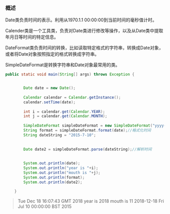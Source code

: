 ### 概述

Date类负责时间的表示。利用从1970.1.1 00:00:00到当前时间的毫秒值计时。

Calender类是一个工具类，负责对Date类进行修改等操作，以及从Date类中提取年月日等时间的特定信息。

DateFormat类负责时间的转换，比如读取特定格式的字符串，转换成Date对象，或者将Date对象按照指定的格式转换成字符串。

SimpleDateFormat是转换字符串和Date对象最常用的类。

~~~java
public static void main(String[] args) throws Exception {


		Date date = new Date();
		
		Calendar calendar = Calendar.getInstance();
		calendar.setTime(date);
	
		int i = calendar.get(Calendar.YEAR);
		int j = calendar.get(Calendar.MONTH);
		
		SimpleDateFormat simpleDateFormat = new SimpleDateFormat("yyyy-MM-dd");
		String format = simpleDateFormat.format(date);//格式化时间
		String dateString = "2015-7-10";
		
		
		Date date2 = simpleDateFormat.parse(dateString);//解析时间
		
		
		System.out.println(date);
		System.out.println("year is "+i);
		System.out.println("mouth is "+j);
		System.out.println(format);
		System.out.println(date2);
		
	}
~~~

>Tue Dec 18 16:07:43 GMT 2018
>year is 2018
>mouth is 11
>2018-12-18
>Fri Jul 10 00:00:00 BST 2015